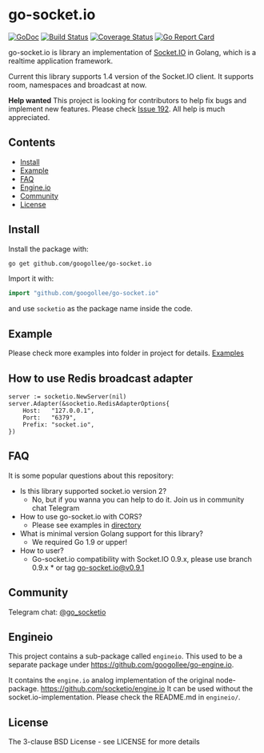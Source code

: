# go-socket.io

[![GoDoc](http://godoc.org/github.com/googollee/go-socket.io?status.svg)](http://godoc.org/github.com/googollee/go-socket.io) 
[![Build Status](https://travis-ci.org/googollee/go-socket.io.svg)](https://travis-ci.org/googollee/go-socket.io)
[![Coverage Status](https://coveralls.io/repos/github/googollee/go-socket.io/badge.svg?branch=v1.4)](https://coveralls.io/github/googollee/go-socket.io?branch=v1.4)
[![Go Report Card](https://goreportcard.com/badge/github.com/googollee/go-socket.io)](https://goreportcard.com/report/github.com/googollee/go-socket.io)

go-socket.io is library an implementation of [Socket.IO](http://socket.io) in Golang, which is a realtime application framework.

Current this library supports 1.4 version of the Socket.IO client. It supports room, namespaces and broadcast at now.

**Help wanted** This project is looking for contributors to help fix bugs and implement new features. Please check [Issue 192](https://github.com/googollee/go-socket.io/issues/192). All help is much appreciated.

## Contents

- [Install](#install)
- [Example](#example)
- [FAQ](#faq)
- [Engine.io](#engineio)
- [Community](#community)
- [License](#license)

## Install

Install the package with:

```bash
go get github.com/googollee/go-socket.io
```

Import it with:

```go
import "github.com/googollee/go-socket.io"
```

and use `socketio` as the package name inside the code.

## Example

Please check more examples into folder in project for details. [Examples](https://github.com/googollee/go-socket.io/tree/master/_example)


## How to use Redis broadcast adapter
```
server := socketio.NewServer(nil)
server.Adapter(&socketio.RedisAdapterOptions{
    Host:   "127.0.0.1",
    Port:   "6379",
    Prefix: "socket.io",
})
```

## FAQ

It is some popular questions about this repository: 

- Is this library supported socket.io version 2?
    - No, but if you wanna you can help to do it. Join us in community chat Telegram   
- How to use go-socket.io with CORS?
    - Please see examples in [directory](https://github.com/googollee/go-socket.io/tree/master/_example)
- What is minimal version Golang support for this library?
    - We required Go 1.9 or upper!
- How to user?
    - Go-socket.io compatibility with Socket.IO 0.9.x, please use branch 0.9.x * or tag go-socket.io@v0.9.1

## Community

Telegram chat: [@go_socketio](https://t.me/go_socketio)

## Engineio

This project contains a sub-package called `engineio`. This used to be a separate package under https://github.com/googollee/go-engine.io.

It contains the `engine.io` analog implementation of the original node-package. https://github.com/socketio/engine.io It can be used without the socket.io-implementation. Please check the README.md in `engineio/`.

## License

The 3-clause BSD License  - see LICENSE for more details
